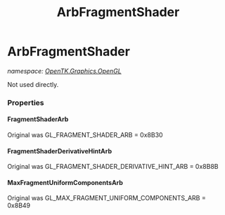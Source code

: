 ﻿---
title: ArbFragmentShader
---

# ArbFragmentShader
_namespace: [OpenTK.Graphics.OpenGL](N-OpenTK.Graphics.OpenGL.html)_

Not used directly.



### Properties

#### FragmentShaderArb
Original was GL_FRAGMENT_SHADER_ARB = 0x8B30
#### FragmentShaderDerivativeHintArb
Original was GL_FRAGMENT_SHADER_DERIVATIVE_HINT_ARB = 0x8B8B
#### MaxFragmentUniformComponentsArb
Original was GL_MAX_FRAGMENT_UNIFORM_COMPONENTS_ARB = 0x8B49


